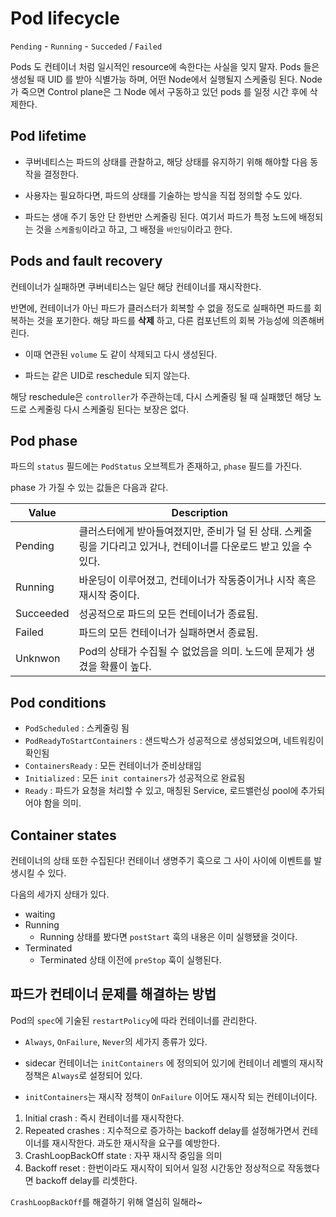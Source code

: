 # Pod lifecycle

`Pending` - `Running` - `Succeded` / `Failed`

Pods 도 컨테이너 처럼 일시적인 resource에 속한다는 사실을 잊지 말자. Pods 들은 생성될 때 UID 를 받아 식별가능 하며, 어떤 Node에서 실행될지 스케줄링 된다. Node 가 죽으면 Control plane은 그 Node 에서 구동하고 있던 pods 를 일정 시간 후에 삭제한다.

## Pod lifetime

- 쿠버네티스는 파드의 상태를 관찰하고, 해당 상태를 유지하기 위해 해야할 다음 동작을 결정한다.

- 사용자는 필요하다면, 파드의 상태를 기술하는 방식을 직접 정의할 수도 있다.

- 파드는 생애 주기 동안 단 한번만 스케줄링 된다. 여기서 파드가 특정 노드에 배정되는 것을 `스케줄링`이라고 하고, 그 배정을 `바인딩`이라고 한다.

## Pods and fault recovery

컨테이너가 실패하면 쿠버네티스는 일단 해당 컨테이너를 재시작한다.

반면에, 컨테이너가 아닌 파드가 클러스터가 회복할 수 없을 정도로 실패하면 파드를 회복하는 것을 포기한다. 해당 파드를 **삭제** 하고, 다른 컴포넌트의 회복 가능성에 의존해버린다.

- 이때 연관된 `volume` 도 같이 삭제되고 다시 생성된다.

- 파드는 같은 UID로 reschedule 되지 않는다.

해당 reschedule은 `controller`가 주관하는데, 다시 스케줄링 될 때 실패했던 해당 노드로 스케줄링 다시 스케줄링 된다는 보장은 없다.

## Pod phase

파드의 `status` 필드에는 `PodStatus` 오브젝트가 존재하고, `phase` 필드를 가진다.

phase 가 가질 수 있는 값들은 다음과 같다.

| Value     | Description                                                                                                        |
| --------- | ------------------------------------------------------------------------------------------------------------------ |
| Pending   | 클러스터에게 받아들여졌지만, 준비가 덜 된 상태. 스케줄링을 기다리고 있거나, 컨테이너를 다운로드 받고 있을 수 있다. |
| Running   | 바운딩이 이루어졌고, 컨테이너가 작동중이거나 시작 혹은 재시작 중이다.                                              |
| Succeeded | 성공적으로 파드의 모든 컨테이너가 종료됨.                                                                          |
| Failed    | 파드의 모든 컨테이너가 실패하면서 종료됨.                                                                          |
| Unknwon   | Pod의 상태가 수집될 수 없었음을 의미. 노드에 문제가 생겼을 확률이 높다.                                            |

## Pod conditions

- `PodScheduled` : 스케줄링 됨
- `PodReadyToStartContainers` : 샌드박스가 성공적으로 생성되었으며, 네트워킹이 확인됨
- `ContainersReady` : 모든 컨테이너가 준비상태임
- `Initialized` : 모든 `init containers`가 성공적으로 완료됨
- `Ready` : 파드가 요청을 처리할 수 있고, 매칭된 Service, 로드밸런싱 pool에 추가되어야 함을 의미.

## Container states

컨테이너의 상태 또한 수집된다! 컨테이너 생명주기 훅으로 그 사이 사이에 이벤트를 발생시킬 수 있다.

다음의 세가지 상태가 있다.

- waiting
- Running
  - Running 상태를 봤다면 `postStart` 훅의 내용은 이미 실행됐을 것이다.
- Terminated
  - Terminated 상태 이전에 `preStop` 훅이 실행된다.

## 파드가 컨테이너 문제를 해결하는 방법

Pod의 `spec`에 기술된 `restartPolicy`에 따라 컨테이너를 관리한다.

- `Always`, `OnFailure`, `Never`의 세가지 종류가 있다.

- sidecar 컨테이너는 `initContainers` 에 정의되어 있기에 컨테이너 레벨의 재시작 정책은 `Always`로 설정되어 있다.

- `initContainers`는 재시작 정책이 `OnFailure` 이어도 재시작 되는 컨테이너이다.

1. Initial crash : 즉시 컨테이너를 재시작한다.
2. Repeated crashes : 지수적으로 증가하는 backoff delay를 설정해가면서 컨테이너를 재시작한다. 과도한 재시작을 요구를 예방한다.
3. CrashLoopBackOff state : 자꾸 재시작 중임을 의미
4. Backoff reset : 한번이라도 재시작이 되어서 일정 시간동안 정상적으로 작동했다면 backoff delay를 리셋한다.

`CrashLoopBackOff`를 해결하기 위해 열심히 일해라~
